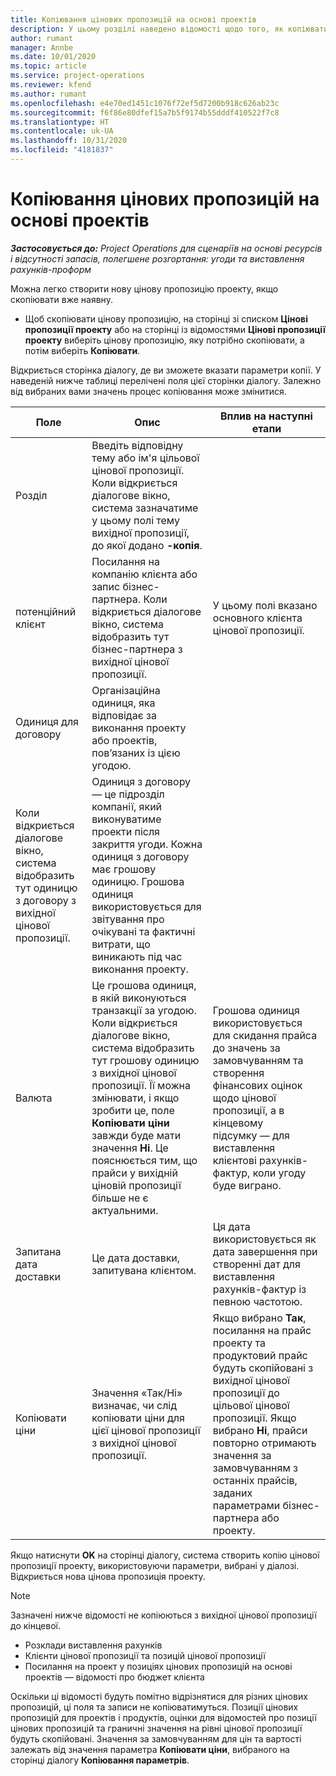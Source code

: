 ```yaml
---
title: Копіювання цінових пропозицій на основі проектів
description: У цьому розділі наведено відомості щодо того, як копіювати цінові пропозиції на основі проектів у Project Operations.
author: rumant
manager: Annbe
ms.date: 10/01/2020
ms.topic: article
ms.service: project-operations
ms.reviewer: kfend
ms.author: rumant
ms.openlocfilehash: e4e70ed1451c1076f72ef5d7200b918c626ab23c
ms.sourcegitcommit: f6f86e80dfef15a7b5f9174b55dddf410522f7c8
ms.translationtype: HT
ms.contentlocale: uk-UA
ms.lasthandoff: 10/31/2020
ms.locfileid: "4181837"
---
```

# <a name="copy-project-based-quotes"></a>Копіювання цінових пропозицій на основі проектів

_**Застосовується до:** Project Operations для сценаріїв на основі ресурсів і відсутності запасів, полегшене розгортання: угоди та виставлення рахунків-проформ_

Можна легко створити нову цінову пропозицію проекту, якщо скопіювати вже наявну. 

- Щоб скопіювати цінову пропозицію, на сторінці зі списком **Цінові пропозиції проекту** або на сторінці із відомостями **Цінові пропозиції проекту** виберіть цінову пропозицію, яку потрібно скопіювати, а потім виберіть **Копіювати**.

Відкриється сторінка діалогу, де ви зможете вказати параметри копії. У наведеній нижче таблиці перелічені поля цієї сторінки діалогу. Залежно від вибраних вами значень процес копіювання може змінитися.

| **Поле** | **Опис** | **Вплив на наступні етапи** |
| --- | --- | --- |
| Розділ | Введіть відповідну тему або ім'я цільової цінової пропозиції. Коли відкриється діалогове вікно, система зазначатиме у цьому полі тему вихідної пропозиції, до якої додано **-копія**. | |
| потенційний клієнт | Посилання на компанію клієнта або запис бізнес-партнера. Коли відкриється діалогове вікно, система відобразить тут бізнес-партнера з вихідної цінової пропозиції. | У цьому полі вказано основного клієнта цінової пропозиції. |
| Одиниця для договору | Організаційна одиниця, яка відповідає за виконання проекту або проектів, пов’язаних із цією угодою.
Коли відкриється діалогове вікно, система відобразить тут одиницю з договору з вихідної цінової пропозиції. | Одиниця з договору — це підрозділ компанії, який виконуватиме проекти після закриття угоди. Кожна одиниця з договору має грошову одиницю. Грошова одиниця використовується для звітування про очікувані та фактичні витрати, що виникають під час виконання проекту. |
| Валюта | Це грошова одиниця, в якій виконуються транзакції за угодою. Коли відкриється діалогове вікно, система відобразить тут грошову одиницю з вихідної цінової пропозиції. Її можна змінювати, і якщо зробити це, поле **Копіювати ціни** завжди буде мати значення **Ні**. Це пояснюється тим, що прайси у вихідній ціновій пропозиції більше не є актуальними. | Грошова одиниця використовується для скидання прайса до значень за замовчуванням та створення фінансових оцінок щодо цінової пропозиції, а в кінцевому підсумку — для виставлення клієнтові рахунків-фактур, коли угоду буде виграно. |
| Запитана дата доставки | Це дата доставки, запитувана клієнтом. | Ця дата використовується як дата завершення при створенні дат для виставлення рахунків-фактур із певною частотою. |
| Копіювати ціни | Значення «Так/Ні» визначає, чи слід копіювати ціни для цієї цінової пропозиції з вихідної цінової пропозиції. | Якщо вибрано **Так**, посилання на прайс проекту та продуктовий прайс будуть скопійовані з вихідної цінової пропозиції до цільової цінової пропозиції. Якщо вибрано **Ні**, прайси повторно отримають значення за замовчуванням з останніх прайсів, заданих параметрами бізнес-партнера або проекту. |

Якщо натиснути **OK** на сторінці діалогу, система створить копію цінової пропозиції проекту, використовуючи параметри, вибрані у діалозі. Відкриється нова цінова пропозиція проекту. 

> [!NOTE]
> Зазначені нижче відомості не копіюються з вихідної цінової пропозиції до кінцевої.
>
> - Розклади виставлення рахунків
> - Клієнти цінової пропозиції та позицій цінової пропозиції
> - Посилання на проект у позиціях цінових пропозицій на основі проектів — відомості про бюджет клієнта
>
>Оскільки ці відомості будуть помітно відрізнятися для різних цінових пропозицій, ці поля та записи не копіюватимуться. Позиції цінових пропозицій для проектів і продуктів, оцінки для відомостей про позиції цінових пропозицій та граничні значення на рівні цінової пропозиції будуть скопійовані. Значення за замовчуванням для цін та вартості залежать від значення параметра **Копіювати ціни**, вибраного на сторінці діалогу **Копіювання параметрів**.
